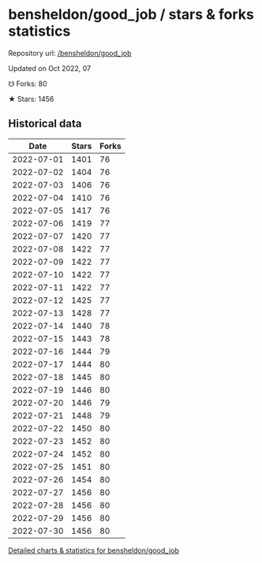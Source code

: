 # bensheldon/good_job / stars & forks statistics

Repository url: [/bensheldon/good_job](https://github.com/bensheldon/good_job)

Updated on Oct 2022, 07

☋ Forks: 80

★ Stars: 1456

## Historical data
| Date | Stars | Forks |
|------|-------|-------|
| 2022-07-01 | 1401 | 76 | 
| 2022-07-02 | 1404 | 76 | 
| 2022-07-03 | 1406 | 76 | 
| 2022-07-04 | 1410 | 76 | 
| 2022-07-05 | 1417 | 76 | 
| 2022-07-06 | 1419 | 77 | 
| 2022-07-07 | 1420 | 77 | 
| 2022-07-08 | 1422 | 77 | 
| 2022-07-09 | 1422 | 77 | 
| 2022-07-10 | 1422 | 77 | 
| 2022-07-11 | 1422 | 77 | 
| 2022-07-12 | 1425 | 77 | 
| 2022-07-13 | 1428 | 77 | 
| 2022-07-14 | 1440 | 78 | 
| 2022-07-15 | 1443 | 78 | 
| 2022-07-16 | 1444 | 79 | 
| 2022-07-17 | 1444 | 80 | 
| 2022-07-18 | 1445 | 80 | 
| 2022-07-19 | 1446 | 80 | 
| 2022-07-20 | 1446 | 79 | 
| 2022-07-21 | 1448 | 79 | 
| 2022-07-22 | 1450 | 80 | 
| 2022-07-23 | 1452 | 80 | 
| 2022-07-24 | 1452 | 80 | 
| 2022-07-25 | 1451 | 80 | 
| 2022-07-26 | 1454 | 80 | 
| 2022-07-27 | 1456 | 80 | 
| 2022-07-28 | 1456 | 80 | 
| 2022-07-29 | 1456 | 80 | 
| 2022-07-30 | 1456 | 80 | 


[Detailed charts & statistics for bensheldon/good_job](https://reviewgithub.com/rep/bensheldon/good_job)
